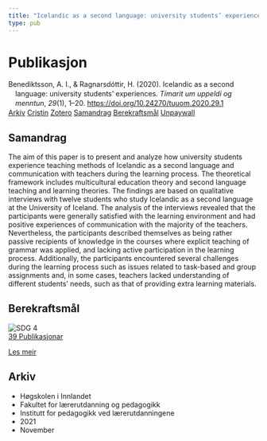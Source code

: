 ```yaml
---
title: "Icelandic as a second language: university students’ experiences"
type: pub
---
```

<h1>Publikasjon</h1>
<article id="csl-bib-container-YNJK3CF7" class="csl-bib-container">
  <div class="csl-bib-body" style="line-height: 1.35; padding-left: 1em; text-indent:-1em;">
  <div class="csl-entry">Benediktsson, A. I., &amp; Ragnarsd&#xF3;ttir, H. (2020). Icelandic as a second language: university students&#x2019; experiences. <i>T&#xED;marit um uppeldi og menntun</i>, <i>29</i>(1), 1&#x2013;20. <a href="https://doi.org/10.24270/tuuom.2020.29.1">https://doi.org/10.24270/tuuom.2020.29.1</a></div>
</div>
  <div class="csl-bib-buttons">
    <a href="#taxonomy-article-YNJK3CF7" class="csl-bib-button">Arkiv</a>
    <a href="https://app.cristin.no/results/show.jsf?id=1951078" alt="Cristin URL" class="csl-bib-button">Cristin</a>
    <a href="http://zotero.org/groups/5022929/items/YNJK3CF7" alt="Zotero URL" class="csl-bib-button">Zotero</a>
    <a href="#abstract-article-YNJK3CF7" class="csl-bib-button">Samandrag</a>
    <a href="#sdg-article-YNJK3CF7" class="csl-bib-button">Berekraftsmål</a>
    <a href="https://ojs.hi.is/tuuom/article/download/3160/1873" class="csl-bib-button">Unpaywall</a>
  </div>
  <div id="csl-bib-meta-container-YNJK3CF7"></div>
</article>
<div id="csl-bib-meta-YNJK3CF7" class="csl-bib-meta">
  <article id="abstract-article-YNJK3CF7" class="abstract-article">
    <h1>Samandrag</h1>
    The aim of this paper is to present and analyze how university students experience teaching methods of Icelandic as a second language and communication with teachers during the learning process. The theoretical framework includes multicultural education theory and second language teaching and learning theories. The findings are based on qualitative interviews with twelve students who study Icelandic as a second language at the University of Iceland. The analysis of the interviews revealed that the participants were generally satisfied with the learning environment and had positive experiences of communication with the majority of the teachers. Nevertheless, the participants described themselves as being rather passive recipients of knowledge in the courses where explicit teaching of grammar was applied, and lacking active participation in the learning process. Additionally, the participants encountered several challenges during the learning process such as issues related to task-based and group assignments and, in some cases, teachers lacked understanding of different students’ needs, such as that of providing extra learning materials.
  </article>
  <article id="sdg-article-YNJK3CF7" class="sdg-article">
    <h1>Berekraftsmål</h1>
    <div class="sdg-container"><div id="sdg4" class="sdg">
<img src="{{< params subfolder >}}images/sdg/sdg04_no.png" class="image" alt="SDG 4">
<div class="sdg-overlay">
<a href="{{< params subfolder >}}no/archive/?sdg=4#archive" class="sdg-publication-count"><span>39</span> Publikasjonar</a>
<p><a href="https://www.fn.no/om-fn/fns-baerekraftsmaal/god-utdanning?lang=nno-NO" class="sdg-read-more">Les meir</a></p>
</div>
</div></div>
  </article>
  <article id="taxonomy-article-YNJK3CF7" class="taxonomy-article">
    <h1>Arkiv</h1>
    <ul>
      <li>Høgskolen i Innlandet</li>
      <li>Fakultet for lærerutdanning og pedagogikk</li>
      <li>Institutt for pedagogikk ved lærerutdanningene</li>
      <li>2021</li>
      <li>November</li>
    </ul>
  </article>
</div>
